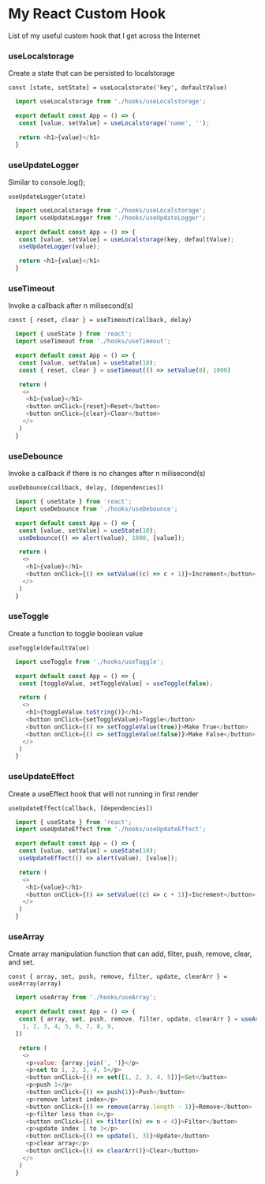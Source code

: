 # My React Custom Hook

List of my useful custom hook that I get across the Internet

### useLocalstorage

Create a state that can be persisted to localstorage

```
const [state, setState] = useLocalstorate('key', defaultValue)
```

```javascript
  import useLocalstorage from './hooks/useLocalstorage';

  export default const App = () => {
   const [value, setValue] = useLocalstorage('name', '');

   return <h1>{value}</h1>
  }
```

### useUpdateLogger

Similar to console.log();

```
useUpdateLogger(state)
```

```javascript
  import useLocalstorage from './hooks/useLocalstorage';
  import useUpdateLogger from './hooks/useUpdateLogger';

  export default const App = () => {
   const [value, setValue] = useLocalstorage(key, defaultValue);
   useUpdateLogger(value);

   return <h1>{value}</h1>
  }
```

### useTimeout

Invoke a callback after n milisecond(s)

```
const { reset, clear } = useTimeout(callback, delay)
```

```javascript
  import { useState } from 'react';
  import useTimeout from './hooks/useTimeout';

  export default const App = () => {
   const [value, setValue] = useState(10);
   const { reset, clear } = useTimeout(() => setValue(0), 1000)

   return (
    <>
     <h1>{value}</h1>
     <button onClick={reset}>Reset</button>
     <button onClick={clear}>Clear</button>
    </>
   )
  }
```

### useDebounce

Invoke a callback if there is no changes after n milisecond(s)

```
useDebounce(callback, delay, [dependencies])
```

```javascript
  import { useState } from 'react';
  import useDebounce from './hooks/useDebounce';

  export default const App = () => {
   const [value, setValue] = useState(10);
   useDebounce(() => alert(value), 1000, [value]);

   return (
    <>
     <h1>{value}</h1>
     <button onClick={() => setValue((c) => c + 1)}>Increment</button>
    </>
   )
  }
```

### useToggle

Create a function to toggle boolean value

```
useToggle(defaultValue)
```

```javascript
  import useToggle from './hooks/useToggle';

  export default const App = () => {
   const [toggleValue, setToggleValue] = useToggle(false);

   return (
    <>
     <h1>{toggleValue.toString()}</h1>
     <button onClick={setToggleValue}>Toggle</button>
     <button onClick={() => setToggleValue(true)}>Make True</button>
     <button onClick={() => setToggleValue(false)}>Make False</button>
    </>
   )
  }
```

### useUpdateEffect

Create a useEffect hook that will not running in first render

```
useUpdateEffect(callback, [dependencies])
```

```javascript
  import { useState } from 'react';
  import useUpdateEffect from './hooks/useUpdateEffect';

  export default const App = () => {
   const [value, setValue] = useState(10);
   useUpdateEffect(() => alert(value), [value]);

   return (
    <>
     <h1>{value}</h1>
     <button onClick={() => setValue((c) => c + 1)}>Increment</button>
    </>
   )
  }
```

### useArray

Create array manipulation function that can add, filter, push, remove, clear, and set.

```
const { array, set, push, remove, filter, update, clearArr } = useArray(array)
```

```javascript
  import useArray from './hooks/useArray';

  export default const App = () => {
   const { array, set, push, remove, filter, update, clearArr } = useArray([
    1, 2, 3, 4, 5, 6, 7, 8, 9,
  ])

   return (
    <>
     <p>value: {array.join(', ')}</p>
     <p>set to 1, 2, 3, 4, 5</p>
     <button onClick={() => set([1, 2, 3, 4, 5])}>Set</button>
     <p>push 1</p>
     <button onClick={() => push(1)}>Push</button>
     <p>remove latest index</p>
     <button onClick={() => remove(array.length - 1)}>Remove</button>
     <p>filter less than 4</p>
     <button onClick={() => filter((n) => n < 4)}>Filter</button>
     <p>update index 1 to 3</p>
     <button onClick={() => update(1, 3)}>Update</button>
     <p>clear array</p>
     <button onClick={() => clearArr()}>Clear</button>
    </>
   )
  }
```
